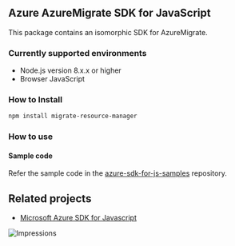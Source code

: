 ## Azure AzureMigrate SDK for JavaScript

This package contains an isomorphic SDK for AzureMigrate.

### Currently supported environments

- Node.js version 8.x.x or higher
- Browser JavaScript

### How to Install

```bash
npm install migrate-resource-manager
```

### How to use

#### Sample code

Refer the sample code in the [azure-sdk-for-js-samples](https://github.com/Azure/azure-sdk-for-js-samples) repository.

## Related projects

- [Microsoft Azure SDK for Javascript](https://github.com/Azure/azure-sdk-for-js)


![Impressions](https://azure-sdk-impressions.azurewebsites.net/api/impressions/azure-sdk-for-js%2Fsdk%2Fcdn%2Farm-cdn%2FREADME.png)